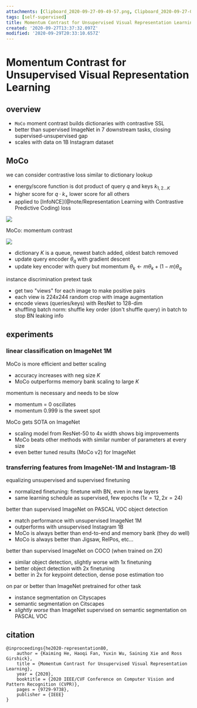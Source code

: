 ```yaml
---
attachments: [Clipboard_2020-09-27-09-49-57.png, Clipboard_2020-09-27-09-51-15.png]
tags: [self-supervised]
title: Momentum Contrast for Unsupervised Visual Representation Learning
created: '2020-09-27T13:37:32.097Z'
modified: '2020-09-29T20:33:10.657Z'
---
```


# Momentum Contrast for Unsupervised Visual Representation Learning

## overview

- `MoCo` moment contrast builds dictionaries with contrastive SSL
- better than supervised ImageNet in 7 downstream tasks, closing supervised-unsupervised gap
- scales with data on 1B Instagram dataset

## MoCo

we can consider contrastive loss similar to dictionary lookup
- energy/score function is dot product of query $q$ and keys $k_{1,2 \ldots K}$
- higher score for $q \cdot k_{+}$ lower score for all others
- applied to [InfoNCE](@note/Representation Learning with Contrastive Predictive Coding) loss

![](@attachment/Clipboard_2020-09-27-09-49-57.png)

MoCo: momentum contrast

![](@attachment/Clipboard_2020-09-27-09-51-15.png)

- dictionary $K$ is a queue, newest batch added, oldest batch removed
- update query encoder $\theta_q$ with gradient descent
- update key encoder with query but momentum $\theta_k \gets m\theta_k + (1-m)\theta_q$

instance discrimination pretext task
- get two "views" for each image to make positive pairs
- each view is 224x244 random crop with image augmentation
- encode views (queries/keys) with ResNet to 128-dim 
- shuffling batch norm: shuffle key order (don't shuffle query) in batch to stop BN leaking info

## experiments

### linear classification on ImageNet 1M

MoCo is more efficient and better scaling
- accuracy increases with neg size $K$
- MoCo outperforms memory bank scaling to large $K$

momentum is necessary and needs to be slow
- momentum = 0 oscillates
- momentum $0.999$ is the sweet spot

MoCo gets SOTA on ImageNet
- scaling model from ResNet-50 to 4x width shows big improvements
- MoCo beats other methods with similar number of parameters at every size
- even better tuned results (MoCo v2) for ImageNet

### transferring features from ImageNet-1M and Instagram-1B

equalizing unsupervised and supervised finetuning
- normalized finetuning: finetune with BN, even in new layers
- same learning schedule as supervised, few epochs ($1x = 12, 2x =24$)

better than supervised ImageNet on PASCAL VOC object detection
- match performance with unsupervised ImageNet 1M
- outperforms with unsupervised Instagram 1B
- MoCo is always better than end-to-end and memory bank (they do well)
- MoCo is always better than Jigsaw, RelPos, etc...

better than supervised ImageNet on COCO (when trained on 2X)
- similar object detection, slightly worse with 1x finetuning
- better object detection with 2x finetuning
- better in 2x for keypoint detection, dense pose estimation too

on par or better than ImageNet pretrained for other task
- instance segmentation on Cityscapes
- semantic segmentation on Citscapes
- *slightly worse* than ImageNet supervised on semantic segmentation on PASCAL VOC


## citation

```
@inproceedings{he2020-representation80,
    author = {Kaiming He, Haoqi Fan, Yuxin Wu, Saining Xie and Ross Girshick},
    title = {Momentum Contrast for Unsupervised Visual Representation Learning},
    year = {2020},
    booktitle = {2020 IEEE/CVF Conference on Computer Vision and Pattern Recognition (CVPR)},
    pages = {9729-9738},
    publisher = {IEEE}
}
```
